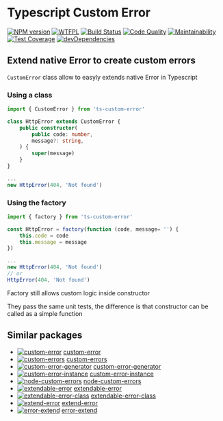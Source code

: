 # Typescript Custom Error

[![NPM version](https://img.shields.io/npm/v/ts-custom-error.svg?colorB=green)](https://www.npmjs.com/package/ts-custom-error)
[![WTFPL](https://img.shields.io/npm/l/ts-custom-error.svg?colorB=green)](http://www.wtfpl.net)
[![Build Status](https://img.shields.io/travis/adriengibrat/ts-custom-error.svg)](https://travis-ci.org/adriengibrat/ts-custom-error)
[![Code Quality](https://img.shields.io/bithound/code/github/adriengibrat/ts-custom-error.svg)](https://www.bithound.io/github/adriengibrat/ts-custom-error/master)
[![Maintainability](https://img.shields.io/codeclimate/maintainability/adriengibrat/ts-custom-error.svg)](https://codeclimate.com/github/adriengibrat/ts-custom-error/maintainability)
[![Test Coverage](https://img.shields.io/codeclimate/c/adriengibrat/ts-custom-error.svg)](https://codeclimate.com/github/adriengibrat/ts-custom-error/test_coverage)
[![devDependencies](https://img.shields.io/david/dev/adriengibrat/ts-custom-error.svg)](https://www.bithound.io/github/adriengibrat/ts-custom-error/master/dependencies/npm)

## Extend native Error to create custom errors

`CustomError` class allow to easyly extends native Error in Typescript

### Using a class

```ts
import { CustomError } from 'ts-custom-error'

class HttpError extends CustomError {
	public constructor(
		public code: number,
		message?: string,
	) {
		super(message)
	}
}

...
new HttpError(404, 'Not found')
```

### Using the factory
```ts
import { factory } from 'ts-custom-error'

const HttpError = factory(function (code, message= '') {
	this.code = code
	this.message = message
})

...
new HttpError(404, 'Not found')
// or
HttpError(404, 'Not found')
```

Factory still allows custom logic inside constructor

They pass the same unit tests, the difference is that constructor can be called as a simple function

## Similar packages
- [![custom-error](https://badge.fury.io/js/custom-error.svg)](https://www.npmjs.com/package/custom-error) [custom-error](https://github.com/andrezsanchez/custom-error)
- [![custom-errors](https://badge.fury.io/js/custom-errors.svg)](https://www.npmjs.com/package/custom-errors) [custom-errors](https://github.com/techjacker/custom-errors)
- [![custom-error-generator](https://badge.fury.io/js/custom-error-generator.svg)](https://www.npmjs.com/package/custom-error-generator) [custom-error-generator](https://github.com/jproulx/node-custom-error)
- [![custom-error-instance](https://badge.fury.io/js/custom-error-instance.svg)](https://www.npmjs.com/package/custom-error-instance) [custom-error-instance](https://github.com/Gi60s/custom-error-instance)
- [![node-custom-errors](https://badge.fury.io/js/node-custom-errors.svg)](https://www.npmjs.com/package/node-custom-errors) [node-custom-errors](https://github.com/axyjs/node-custom-errors)
- [![extendable-error](https://badge.fury.io/js/extendable-error.svg)](https://www.npmjs.com/package/extendable-error) [extendable-error](https://github.com/vilic/extendable-error)
- [![extendable-error-class](https://badge.fury.io/js/extendable-error-class.svg)](https://www.npmjs.com/package/extendable-error-class) [extendable-error-class](https://github.com/brillout/extendable-error-class)
- [![extend-error](https://badge.fury.io/js/extend-error.svg)](https://www.npmjs.com/package/extend-error) [extend-error](https://github.com/jayyvis/extend-error)
- [![error-extend](https://badge.fury.io/js/eerror-extend.svg)](https://www.npmjs.com/package/error-extend) [error-extend](https://github.com/tilap/error-extend)
